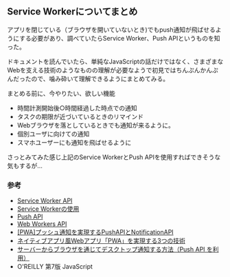 ## Service Workerについてまとめ

アプリを閉じている（ブラウザを開いていないとき)でもpush通知が飛ばせるようにする必要があり、調べていたらService Worker、Push APIというものを知った。

ドキュメントを読んでいたら、単純なJavaScriptの話だけではなく、さまざまなWebを支える技術のようなものの理解が必要なようで初見ではちんぷんかんぷんだったので、噛み砕いて理解できるようにまとめてみる。

まとめる前に、今やりたい、欲しい機能

- 時間計測開始後○時間経過した時点での通知
- タスクの期限が近づいているときのリマインド
- Webブラウザを落としているときでも通知が来るように。
- 個別ユーザに向けての通知
- スマホユーザーにも通知を飛ばせるように

さっとみてみた感じ上記のService WorkerとPush APIを使用すればできそうな気もするが…






### 参考

- [Service Worker API](https://developer.mozilla.org/ja/docs/Web/API/Service_Worker_API)
- [Service Workerの使用](https://developer.mozilla.org/ja/docs/Web/API/Service_Worker_API/Using_Service_Workers)
- [Push API](https://developer.mozilla.org/ja/docs/Web/API/Push_API)
- [Web Workers API](https://developer.mozilla.org/ja/docs/Web/API/Web_Workers_API)
- [[PWA]プッシュ通知を実現するPushAPIとNotificationAPI](https://qiita.com/ozaki25/items/b35e5c907c756e704d23)
- [ネイティブアプリ風Webアプリ「PWA」を実現する3つの技術](https://knowledge.sakura.ad.jp/23201/)
- [サーバーからブラウザを通じてデスクトップ通知する方法（Push API を利用）](https://laboradian.com/web-push/)
- O'REILLY 第7版 JavaScript
